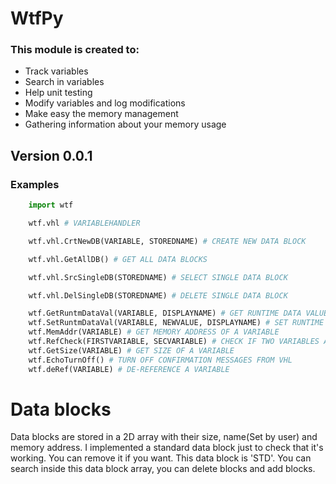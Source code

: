 # WtfPy


### This module is created to:
  - Track variables
  - Search in variables
  - Help unit testing
  - Modify variables and log modifications
  - Make easy the memory management
  -	Gathering information about your memory usage

## Version 0.0.1
### Examples
```python
	import wtf 

	wtf.vhl # VARIABLEHANDLER

	wtf.vhl.CrtNewDB(VARIABLE, STOREDNAME) # CREATE NEW DATA BLOCK

	wtf.vhl.GetAllDB() # GET ALL DATA BLOCKS

	wtf.vhl.SrcSingleDB(STOREDNAME) # SELECT SINGLE DATA BLOCK

	wtf.vhl.DelSingleDB(STOREDNAME) # DELETE SINGLE DATA BLOCK

	wtf.GetRuntmDataVal(VARIABLE, DISPLAYNAME) # GET RUNTIME DATA VALUE
	wtf.SetRuntmDataVal(VARIABLE, NEWVALUE, DISPLAYNAME) # SET RUNTIME DATA VALUE
	wtf.MemAddr(VARIABLE) # GET MEMORY ADDRESS OF A VARIABLE
	wtf.RefCheck(FIRSTVARIABLE, SECVARIABLE) # CHECK IF TWO VARIABLES ARE REFERENCING TO THE SAME MEMORY ADDRESS
	wtf.GetSize(VARIABLE) # GET SIZE OF A VARIABLE
	wtf.EchoTurnOff() # TURN OFF CONFIRMATION MESSAGES FROM VHL
	wtf.deRef(VARIABLE) # DE-REFERENCE A VARIABLE
```
# Data blocks
Data blocks are stored in a 2D array with their
size, name(Set by user) and memory address.
I implemented a standard data block just to check
that it's working. You can remove it if you want.
This data block is 'STD'.
You can search inside this data block array, you
can delete blocks and add blocks.


